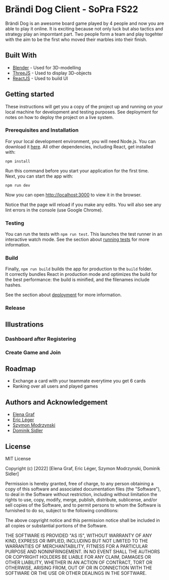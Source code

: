 # Brändi Dog Client - SoPra FS22 
Brändi Dog is an awesome board game played by 4 people and now you are able to play it online. It is exciting because not only luck but also tactics and strategy play an imporntant part. Two people form a team and play togehter with the aim to be the first who moved their marbles into their finish.

## Built With
- [Blender](https://www.blender.org) - Used for 3D-modelling
- [ThreeJS](https://threejs.org) - Used to display 3D-objects 
- [ReactJS](https://reactjs.org) - Used to build UI


## Getting started
These instructions will get you a copy of the project up and running on your local machine for development and testing purposes. See deployment for notes on how to deploy the project on a live system.

### Prerequisites and Installation

For your local development environment, you will need Node.js. You can download it [here](https://nodejs.org). All other dependencies, including React, get installed with:

```npm install```

Run this command before you start your application for the first time.<br>
Next, you can start the app with:

```npm run dev```

Now you can open [http://localhost:3000](http://localhost:3000) to view it in the browser.

Notice that the page will reload if you make any edits. You will also see any lint errors in the console (use Google Chrome).

### Testing
You can run the tests with `npm run test`.
This launches the test runner in an interactive watch mode. See the section about [running tests](https://facebook.github.io/create-react-app/docs/running-tests) for more information.

### Build
Finally, `npm run build` builds the app for production to the `build` folder.<br>
It correctly bundles React in production mode and optimizes the build for the best performance: the build is minified, and the filenames include hashes.<br>

See the section about [deployment](https://facebook.github.io/create-react-app/docs/deployment) for more information.


### Release

## Illustrations
### Dashboard after Registering

### Create Game and Join

## Roadmap
- Exchange a card with your teammate everytime you get 6 cards
- Ranking over all users and played games

## Authors and Acknowledgement
- [Elena Graf](https://github.com/ElenaGrafUZH)
- [Eric Léger](https://github.com/EriCreator)
- [Szymon Modrzynski](https://github.com/shmnrr)
- [Dominik Sidler](https://github.com/SidlerD)

## License
MIT License

Copyright (c) [2022] [Elena Graf, Eric Léger, Szymon Modrzynski, Dominik Sidler]

Permission is hereby granted, free of charge, to any person obtaining a copy
of this software and associated documentation files (the "Software"), to deal
in the Software without restriction, including without limitation the rights
to use, copy, modify, merge, publish, distribute, sublicense, and/or sell
copies of the Software, and to permit persons to whom the Software is
furnished to do so, subject to the following conditions:

The above copyright notice and this permission notice shall be included in all
copies or substantial portions of the Software.

THE SOFTWARE IS PROVIDED "AS IS", WITHOUT WARRANTY OF ANY KIND, EXPRESS OR
IMPLIED, INCLUDING BUT NOT LIMITED TO THE WARRANTIES OF MERCHANTABILITY,
FITNESS FOR A PARTICULAR PURPOSE AND NONINFRINGEMENT. IN NO EVENT SHALL THE
AUTHORS OR COPYRIGHT HOLDERS BE LIABLE FOR ANY CLAIM, DAMAGES OR OTHER
LIABILITY, WHETHER IN AN ACTION OF CONTRACT, TORT OR OTHERWISE, ARISING FROM,
OUT OF OR IN CONNECTION WITH THE SOFTWARE OR THE USE OR OTHER DEALINGS IN THE
SOFTWARE.
